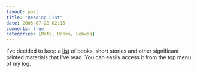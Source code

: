 ```yaml
---
layout: post
title: "Reading List"
date: 2005-07-28 02:15
comments: true
categories: [Meta, Books, Lebwog]
---
```

I've decided to keep a [list](http://www.lebwog.com/genetik/reading/ "Reading List") of books, short stories and other significant printed materials that I've read.  You can easily access it from the top menu of my log.

